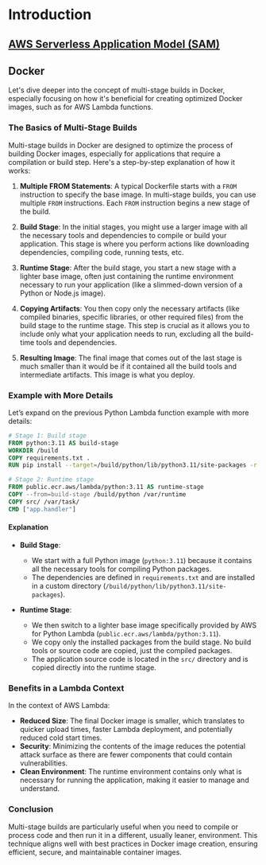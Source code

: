 # Introduction 
## [AWS Serverless Application Model (SAM)](https://docs.aws.amazon.com/serverless-application-model/latest/developerguide/sam-specification.html)



## Docker

Let's dive deeper into the concept of multi-stage builds in Docker, especially focusing on how it's beneficial for creating optimized Docker images, such as for AWS Lambda functions.

### The Basics of Multi-Stage Builds

Multi-stage builds in Docker are designed to optimize the process of building Docker images, especially for applications that require a compilation or build step. Here's a step-by-step explanation of how it works:

1. **Multiple FROM Statements**: A typical Dockerfile starts with a `FROM` instruction to specify the base image. In multi-stage builds, you can use multiple `FROM` instructions. Each `FROM` instruction begins a new stage of the build.

2. **Build Stage**: In the initial stages, you might use a larger image with all the necessary tools and dependencies to compile or build your application. This stage is where you perform actions like downloading dependencies, compiling code, running tests, etc.

3. **Runtime Stage**: After the build stage, you start a new stage with a lighter base image, often just containing the runtime environment necessary to run your application (like a slimmed-down version of a Python or Node.js image).

4. **Copying Artifacts**: You then copy only the necessary artifacts (like compiled binaries, specific libraries, or other required files) from the build stage to the runtime stage. This step is crucial as it allows you to include only what your application needs to run, excluding all the build-time tools and dependencies.

5. **Resulting Image**: The final image that comes out of the last stage is much smaller than it would be if it contained all the build tools and intermediate artifacts. This image is what you deploy.

### Example with More Details

Let’s expand on the previous Python Lambda function example with more details:

```Dockerfile
# Stage 1: Build stage
FROM python:3.11 AS build-stage
WORKDIR /build
COPY requirements.txt .
RUN pip install --target=/build/python/lib/python3.11/site-packages -r requirements.txt

# Stage 2: Runtime stage
FROM public.ecr.aws/lambda/python:3.11 AS runtime-stage
COPY --from=build-stage /build/python /var/runtime
COPY src/ /var/task/
CMD ["app.handler"]
```

#### Explanation

- **Build Stage**: 
    - We start with a full Python image (`python:3.11`) because it contains all the necessary tools for compiling Python packages.
    - The dependencies are defined in `requirements.txt` and are installed in a custom directory (`/build/python/lib/python3.11/site-packages`).

- **Runtime Stage**: 
    - We then switch to a lighter base image specifically provided by AWS for Python Lambda (`public.ecr.aws/lambda/python:3.11`).
    - We copy only the installed packages from the build stage. No build tools or source code are copied, just the compiled packages.
    - The application source code is located in the `src/` directory and is copied directly into the runtime stage.

### Benefits in a Lambda Context

In the context of AWS Lambda:
- **Reduced Size**: The final Docker image is smaller, which translates to quicker upload times, faster Lambda deployment, and potentially reduced cold start times.
- **Security**: Minimizing the contents of the image reduces the potential attack surface as there are fewer components that could contain vulnerabilities.
- **Clean Environment**: The runtime environment contains only what is necessary for running the application, making it easier to manage and understand.

### Conclusion

Multi-stage builds are particularly useful when you need to compile or process code and then run it in a different, usually leaner, environment. This technique aligns well with best practices in Docker image creation, ensuring efficient, secure, and maintainable container images.